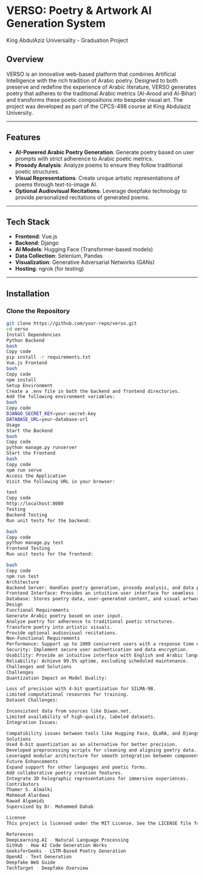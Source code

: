 # VERSO: Poetry & Artwork AI Generation System
 King AbdulAziz Universality - Graduation Project

## Overview
VERSO is an innovative web-based platform that combines Artificial Intelligence with the rich tradition of Arabic poetry. Designed to both preserve and redefine the experience of Arabic literature, VERSO generates poetry that adheres to the traditional Arabic metrics (Al-Arood and Al-Bihar) and transforms these poetic compositions into bespoke visual art. The project was developed as part of the CPCS-498 course at King Abdulaziz University.

---

## Features
- **AI-Powered Arabic Poetry Generation**: Generate poetry based on user prompts with strict adherence to Arabic poetic metrics.
- **Prosody Analysis**: Analyze poems to ensure they follow traditional poetic structures.
- **Visual Representations**: Create unique artistic representations of poems through text-to-image AI.
- **Optional Audiovisual Recitations**: Leverage deepfake technology to provide personalized recitations of generated poems.

---

## Tech Stack
- **Frontend**: Vue.js
- **Backend**: Django
- **AI Models**: Hugging Face (Transformer-based models)
- **Data Collection**: Selenium, Pandas
- **Visualization**: Generative Adversarial Networks (GANs)
- **Hosting**: ngrok (for testing)

---

## Installation

### Clone the Repository
```bash
git clone https://github.com/your-repo/verso.git
cd verso
Install Dependencies
Python Backend
bash
Copy code
pip install -r requirements.txt
Vue.js Frontend
bash
Copy code
npm install
Setup Environment
Create a .env file in both the backend and frontend directories.
Add the following environment variables:
bash
Copy code
DJANGO_SECRET_KEY=your-secret-key
DATABASE_URL=your-database-url
Usage
Start the Backend
bash
Copy code
python manage.py runserver
Start the Frontend
bash
Copy code
npm run serve
Access the Application
Visit the following URL in your browser:

text
Copy code
http://localhost:8080
Testing
Backend Testing
Run unit tests for the backend:

bash
Copy code
python manage.py test
Frontend Testing
Run unit tests for the frontend:

bash
Copy code
npm run test
Architecture
Backend Server: Handles poetry generation, prosody analysis, and data processing.
Frontend Interface: Provides an intuitive user interface for seamless interaction.
Database: Stores poetry data, user-generated content, and visual artworks.
Design
Functional Requirements
Generate Arabic poetry based on user input.
Analyze poetry for adherence to traditional poetic structures.
Transform poetry into artistic visuals.
Provide optional audiovisual recitations.
Non-Functional Requirements
Performance: Support up to 1000 concurrent users with a response time of less than 3 seconds.
Security: Implement secure user authentication and data encryption.
Usability: Provide an intuitive interface with English and Arabic language support.
Reliability: Achieve 99.5% uptime, excluding scheduled maintenance.
Challenges and Solutions
Challenges
Quantization Impact on Model Quality:

Loss of precision with 4-bit quantization for SILMA-9B.
Limited computational resources for training.
Dataset Challenges:

Inconsistent data from sources like Diwan.net.
Limited availability of high-quality, labeled datasets.
Integration Issues:

Compatibility issues between tools like Hugging Face, QLoRA, and Django.
Solutions
Used 8-bit quantization as an alternative for better precision.
Developed preprocessing scripts for cleaning and aligning poetry data.
Leveraged modular architecture for smooth integration between components.
Future Enhancements
Expand support for other languages and poetic forms.
Add collaborative poetry creation features.
Integrate 3D holographic representations for immersive experiences.
Contributors
Thamer S. Almalki
Mahmoud Alardawi
Rawad Algamidi
Supervised by Dr. Mohammed Dahab

License
This project is licensed under the MIT License. See the LICENSE file for more information.

References
DeepLearning.AI - Natural Language Processing
GitHub - How AI Code Generation Works
GeeksforGeeks - LSTM-Based Poetry Generation
OpenAI - Text Generation
Deepfake Web Guide
TechTarget - Deepfake Overview
